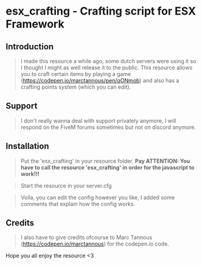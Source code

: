 # esx_crafting - Crafting script for ESX Framework

## Introduction

> I made this resource a while ago, some dutch servers were using it so I thought I might as well release it to the public. This resource allows you to craft certain items by playing a game (https://codepen.io/marctannous/pen/qONmob) and also has a crafting points system (which you can edit).

## Support

> I don't really wanna deal with support privately anymore, I will respond on the FiveM forums sometimes but not on discord anymore.

## Installation

> Put the 'esx_crafting' in your resource folder. **Pay ATTENTION: You have to call the resource 'esx_crafting' in order for the javascript to work!!!**

> Start the resource in your server.cfg

> Voila, you can edit the config however you like, I added some comments that explain how the config works.

## Credits

> I also have to give credits ofcourse to Marc Tannous (https://codepen.io/marctannous) for the codepen.io code.

Hope you all enjoy the resource <3

